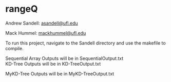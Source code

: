 # rangeQ
Andrew Sandell: asandell@ufl.edu

Mack Hummel: mackhummel@ufl.edu


To run this project, navigate to the Sandell directory and use the makefile to compile.


Sequential Array Outputs will be in SequentialOutput.txt                                                                                                                  
KD-Tree Outputs will be in KD-TreeOutput.txt

MyKD-Tree Outputs will be in MyKD-TreeOutput.txt 
